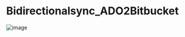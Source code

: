 # Bidirectionalsync_ADO2Bitbucket

![image](https://github.com/SkylytIT/Bidirectionalsync_ADO2Bitbucket/assets/164844897/4fc984c9-dfb9-4bc6-90ec-218afe94af78)
